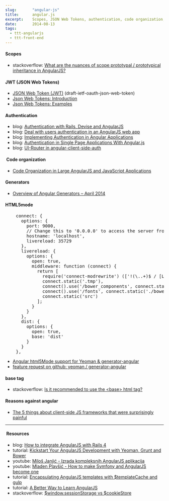 ```yaml
---
slug:       "angular-js"
title:      angular.js
excerpt:    Scopes, JSON Web Tokens, authentication, code organization, generators, HTML5mode, base tag, reasons agains angular...
date:       2014-08-13
tags:
  - ttt-angularjs
  - ttt-front-end
---
```


#### Scopes

- stackoverflow: <a href="http://stackoverflow.com/questions/14049480/what-are-the-nuances-of-scope-prototypal-prototypical-inheritance-in-angularjs">What are the nuances of scope prototypal / prototypical inheritance in AngularJS?</a>

#### JWT (JSON Web Tokens)

- <a href="http://self-issued.info/docs/draft-ietf-oauth-json-web-token.html">JSON Web Token (JWT)</a> (draft-ietf-oauth-json-web-token)
- <a href="http://angular-tips.com/blog/2014/05/json-web-tokens-introduction/">Json Web Tokens: Introduction</a>
- <a href="http://angular-tips.com/blog/2014/05/json-web-tokens-examples/">Json Web Tokens: Examples</a>

#### Authentication

- blog: <a href="http://jes.al/2013/08/authentication-with-rails-devise-and-angularjs/">Authentication with Rails, Devise and AngularJS</a>
- blog: <a href="http://blog.brunoscopelliti.com/deal-with-users-authentication-in-an-angularjs-web-app">Deal with users authentication in an AngularJS web app</a>
- blog: <a href="http://www.sitepoint.com/implementing-authentication-angular-applications/">Implementing Authentication in Angular Applications</a>
- blog: <a href="http://frederiknakstad.com/2013/01/21/authentication-in-single-page-applications-with-angular-js/">Authentication in Single Page Applications With Angular.js</a>
- blog: <a href="http://www.frederiknakstad.com/2014/02/09/ui-router-in-angular-client-side-auth/">UI-Router in angular-client-side-auth</a>

####  Code organization

- <a href="http://cliffmeyers.com/blog/2013/4/21/code-organization-angularjs-javascript">Code Organization in Large AngularJS and JavaScript Applications</a>

#### Generators

- <a href="http://gaboesquivel.com/blog/2014/overview-of-angular-generators-april-2014/">Overview of Angular Generators – April 2014</a>

#### HTML5mode
<pre>    connect: {
      options: {
        port: 9000,
        // Change this to '0.0.0.0' to access the server from outside.
        hostname: 'localhost',
        livereload: 35729
      },
      livereload: {
        options: {
          open: true,
          middleware: function (connect) {
            return [
              require('connect-modrewrite') (['!(\..+)$ / [L]']),
              connect.static('.tmp'),
              connect().use('/bower_components', connect.static('./bower_components')),
              connect().use('/fonts', connect.static('./bower_components/font-awesome/fonts')),
              connect.static('src')
            ];
          }
        }
      },
      dist: {
        options: {
          open: true,
          base: 'dist'
        }
      }
    },</pre>

- <a href="http://jjt.io/2013/11/16/angular-html5mode-using-yeoman-generator-angular/">Angular html5Mode support for Yeoman &amp; generator-angular</a>
- <a href="https://github.com/yeoman/generator-angular/issues/433#issuecomment-52018281">feature request on github: yeoman / generator-angular</a>

#### base tag

- stackoverflow: <a href="http://stackoverflow.com/questions/1889076/is-it-recommended-to-use-the-base-html-tag">Is it recommended to use the &lt;base&gt; html tag?</a>

#### Reasons against angular

- <a href="https://sourcegraph.com/blog/switching-from-angularjs-to-server-side-html">The 5 things about client-side JS frameworks that were surprisingly painful</a>

***
####  Resources

- blog: <a href="https://shellycloud.com/blog/2013/10/how-to-integrate-angularjs-with-rails-4">How to integrate AngularJS with Rails 4</a>
- tutorial: <a href="http://www.sitepoint.com/kickstart-your-angularjs-development-with-yeoman-grunt-and-bower/">Kickstart Your AngularJS Development with Yeoman, Grunt and Bower</a>
- youtube: <a href="https://www.youtube.com/watch?v=suFPaS6Mppw">Miloš Janjić - Izrada kompleksnih AngularJS aplikacija</a>
- youtube: <a href="https://www.youtube.com/watch?v=ZcZgY3TfBUg">Mladen Plavšić - How to make Symfony and AngularJS become one</a>
- tutorial: <a href="http://jsg.azurewebsites.net/angular-template-caching-with-templatecache-and-gulp/">Encapsulating AngularJS templates with $templateCache and gulp</a>
- tutorial: <a href="https://thinkster.io/angulartutorial/a-better-way-to-learn-angularjs/">A Better Way to Learn AngularJS</a>
- stackoverflow: <a href="http://stackoverflow.com/questions/24069990/window-sessionstorage-vs-cookiestore">$window.sessionStorage vs $cookieStore</a>


